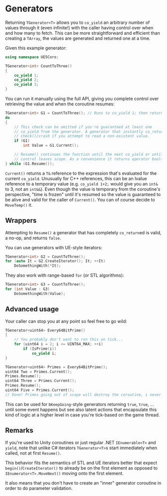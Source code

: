 # Generators

Returning `TGenerator<T>` allows you to `co_yield` an arbitrary number of values
through it (even infinite!) with the caller having control over when and how many
to fetch. This can be more straightforward and efficient than creating a `TArray`,
the values are generated and returned one at a time.

Given this example generator:
```cpp
using namespace UE5Coro;

TGenerator<int> CountToThree()
{
    co_yield 1;
    co_yield 2;
    co_yield 3;
}
```

You can run it manually using the full API, giving you complete control over
retrieving the value and when the coroutine resumes:
```cpp
TGenerator<int> G1 = CountToThree(); // Runs to co_yield 1; then returns
do
{
    // This check can be omitted if you're guaranteed at least one
    // co_yield from the generator. A generator that instantly co_returns will
    // check()/crash if you attempt to read a non-existent value.
    if (G1)
        int Value = G1.Current();

    // Resume() continues the function until the next co_yield or until
    // control leaves scope. As a convenience it returns operator bool().
} while (G1.Resume());
```

`Current()` returns a `T&` reference to the expression that's evaluated for the
current `co_yield`. Unusually for C++ references, this can be an lvalue reference
to a temporary value (e.g. `co_yield 1+2;` would give you an `int&` to 3, not an
`int&&`). Even though the value is temporary from the coroutine's perspective,
"time is frozen" until it's resumed so the value is guaranteed to be alive and
valid for the caller of `Current()`. You can of course decide to `MoveTemp()` it.

## Wrappers

Attempting to `Resume()` a generator that has completely `co_return`ed is valid, a
no-op, and returns `false`.

You can use generators with UE-style iterators:
```cpp
TGenerator<int> G2 = CountToThree();
for (auto It = G2.CreateIterator(); It; ++It)
    DoSomethingWith(*It);
```

They also work with range-based `for` (or STL algorithms):
```cpp
TGenerator<int> G3 = CountToThree();
for (int Value : G3)
    DoSomethingWith(Value);
```

## Advanced usage

Your caller can stop you at any point so feel free to go wild:
```cpp
TGenerator<uint64> Every64BitPrime()
{
    // You probably don't want to run this on tick...
    for (uint64 i = 2; i <= UINT64_MAX; ++i)
        if (IsPrime(i))
            co_yield i;
}

TGenerator<uint64> Primes = Every64BitPrime();
uint64 Two = Primes.Current();
Primes.Resume();
uint64 Three = Primes.Current();
Primes.Resume();
uint64 Five = Primes.Current();
// Done! Primes going out of scope will destroy the coroutine, i never becomes 6.
```

This can be used for `bKeepGoing`-style generators returning `true`, `true`, ...
until some event happens but see also latent actions that encapsulate this kind of
logic at a higher level in case you're tick-based on the game thread.

## Remarks

If you're used to Unity coroutines or just regular .NET `IEnumerable<T>` and
`yield`, note that unlike C# iterators `TGenerator<T>`s start immediately when
called, not at first `Resume()`.

This behavior fits the semantics of STL and UE iterators better that expect
`begin()`/`CreateIterator()` to already be on the first element as opposed to
`IEnumerator<T>.MoveNext()` moving onto the first element.

It also means that you don't have to create an "inner" generator coroutine in
order to do parameter validation.
